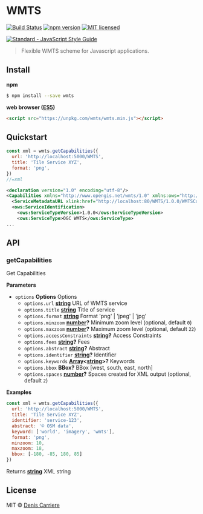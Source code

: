 # WMTS

[![Build Status](https://travis-ci.org/DenisCarriere/wmts.svg?branch=master)](https://travis-ci.org/DenisCarriere/wmts)
[![npm version](https://badge.fury.io/js/wmts.svg)](https://badge.fury.io/js/wmts)
[![MIT licensed](https://img.shields.io/badge/license-MIT-blue.svg)](https://raw.githubusercontent.com/DenisCarriere/wmts/master/LICENSE)

<!-- Line Break -->

[![Standard - JavaScript Style Guide](https://cdn.rawgit.com/feross/standard/master/badge.svg)](https://github.com/feross/standard)

> Flexible WMTS scheme for Javascript applications.

## Install

**npm**

```bash
$ npm install --save wmts
```

**web browser ([ES5](https://kangax.github.io/compat-table/es5))**

```html
<script src="https://unpkg.com/wmts/wmts.min.js"></script>
```

## Quickstart

```javascript
const xml = wmts.getCapabilities({
  url: 'http://localhost:5000/WMTS',
  title: 'Tile Service XYZ',
  format: 'png',
})
//=xml
```

```xml
<declaration version="1.0" encoding="utf-8"/>
<Capabilities xmlns="http://www.opengis.net/wmts/1.0" xmlns:ows="http://www.opengis.net/ows/1.1" xmlns:xlink="http://www.w3.org/1999/xlink" xmlns:xsi="http://www.w3.org/2001/XMLSchema-instance" xmlns:gml="http://www.opengis.net/gml" xsi:schemaLocation="http://www.opengis.net/wmts/1.0 http://schemas.opengis.net/wmts/1.0/wmtsGetCapabilities_response.xsd" version="1.0.0">
  <ServiceMetadataURL xlink:href="http://localhost:80/WMTS/1.0.0/WMTSCapabilities.xml"/>
  <ows:ServiceIdentification>
    <ows:ServiceTypeVersion>1.0.0</ows:ServiceTypeVersion>
    <ows:ServiceType>OGC WMTS</ows:ServiceType>
...
```

## API

<!-- Generated by documentation.js. Update this documentation by updating the source code. -->

### getCapabilities

Get Capabilities

**Parameters**

-   `options` **Options** Options
    -   `options.url` **[string](https://developer.mozilla.org/en-US/docs/Web/JavaScript/Reference/Global_Objects/String)** URL of WMTS service
    -   `options.title` **[string](https://developer.mozilla.org/en-US/docs/Web/JavaScript/Reference/Global_Objects/String)** Title of service
    -   `options.format` **[string](https://developer.mozilla.org/en-US/docs/Web/JavaScript/Reference/Global_Objects/String)** Format 'png' | 'jpeg' | 'jpg'
    -   `options.minzoom` **[number](https://developer.mozilla.org/en-US/docs/Web/JavaScript/Reference/Global_Objects/Number)?** Minimum zoom level (optional, default `0`)
    -   `options.maxzoom` **[number](https://developer.mozilla.org/en-US/docs/Web/JavaScript/Reference/Global_Objects/Number)?** Maximum zoom level (optional, default `22`)
    -   `options.accessConstraints` **[string](https://developer.mozilla.org/en-US/docs/Web/JavaScript/Reference/Global_Objects/String)?** Access Constraints
    -   `options.fees` **[string](https://developer.mozilla.org/en-US/docs/Web/JavaScript/Reference/Global_Objects/String)?** Fees
    -   `options.abstract` **[string](https://developer.mozilla.org/en-US/docs/Web/JavaScript/Reference/Global_Objects/String)?** Abstract
    -   `options.identifier` **[string](https://developer.mozilla.org/en-US/docs/Web/JavaScript/Reference/Global_Objects/String)?** Identifier
    -   `options.keywords` **[Array](https://developer.mozilla.org/en-US/docs/Web/JavaScript/Reference/Global_Objects/Array)&lt;[string](https://developer.mozilla.org/en-US/docs/Web/JavaScript/Reference/Global_Objects/String)>?** Keywords
    -   `options.bbox` **BBox?** BBox [west, south, east, north]
    -   `options.spaces` **[number](https://developer.mozilla.org/en-US/docs/Web/JavaScript/Reference/Global_Objects/Number)?** Spaces created for XML output (optional, default `2`)

**Examples**

```javascript
const xml = wmts.getCapabilities({
  url: 'http://localhost:5000/WMTS',
  title: 'Tile Service XYZ',
  identifier: 'service-123',
  abstract: '© OSM data',
  keyword: ['world', 'imagery', 'wmts'],
  format: 'png',
  minzoom: 10,
  maxzoom: 18,
  bbox: [-180, -85, 180, 85]
})
```

Returns **[string](https://developer.mozilla.org/en-US/docs/Web/JavaScript/Reference/Global_Objects/String)** XML string

## License

MIT © [Denis Carriere](https://twitter.com/DenisCarriere)
